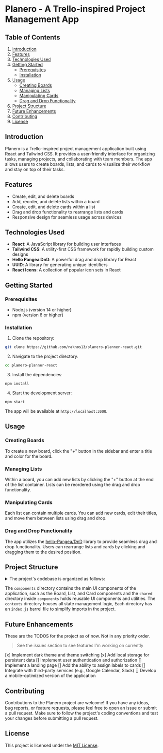 # Planero - A Trello-inspired Project Management App

## Table of Contents

1. [Introduction](#introduction)
2. [Features](#features)
3. [Technologies Used](#technologies-used)
4. [Getting Started](#getting-started)
   - [Prerequisites](#prerequisites)
   - [Installation](#installation)
5. [Usage](#usage)
   - [Creating Boards](#creating-boards)
   - [Managing Lists](#managing-lists)
   - [Manipulating Cards](#manipulating-cards)
   - [Drag and Drop Functionality](#drag-and-drop-functionality)
6. [Project Structure](#project-structure)
7. [Future Enhancements](#future-enhancements)
8. [Contributing](#contributing)
9. [License](#license)

## Introduction

Planero is a Trello-inspired project management application built using React and Tailwind CSS. It provides a user-friendly interface for organizing tasks, managing projects, and collaborating with team members. The app allows users to create boards, lists, and cards to visualize their workflow and stay on top of their tasks.

## Features

- Create, edit, and delete boards
- Add, reorder, and delete lists within a board
- Create, edit, and delete cards within a list
- Drag and drop functionality to rearrange lists and cards
- Responsive design for seamless usage across devices

## Technologies Used

- **React**: A JavaScript library for building user interfaces
- **Tailwind CSS**: A utility-first CSS framework for rapidly building custom designs
- **Hello Pangea DnD**: A powerful drag and drop library for React
- **UUID**: A library for generating unique identifiers
- **React Icons**: A collection of popular icon sets in React

## Getting Started

### Prerequisites

- Node.js (version 14 or higher)
- npm (version 6 or higher)

### Installation

1. Clone the repository:

```bash
git clone https://github.com/raknos13/planero-planner-react.git
```

2. Navigate to the project directory:

```bash
cd planero-planner-react
```

3. Install the dependencies:

```bash
npm install
```

4. Start the development server:

```bash
npm start
```

The app will be available at `http://localhost:3000`.

## Usage

### Creating Boards

To create a new board, click the "+" button in the sidebar and enter a title and color for the board.

### Managing Lists

Within a board, you can add new lists by clicking the "+" button at the end of the list container. Lists can be reordered using the drag and drop functionality.

### Manipulating Cards

Each list can contain multiple cards. You can add new cards, edit their titles, and move them between lists using drag and drop.

### Drag and Drop Functionality

The app utilizes the [hello-Pangea/DnD](https://github.com/hello-pangea/dnd) library to provide seamless drag and drop functionality. Users can rearrange lists and cards by clicking and dragging them to the desired position.

## Project Structure

<details>
  <summary>
The project's codebase is organized as follows:
  </summary>

```
├── src
│   ├── assets
│   │   ├── not-found-alt.svg
│   │   └── not-found.svg
│   ├── components
│   │   ├── Board
│   │   │   ├── AddNew.jsx
│   │   │   ├── Board.jsx
│   │   │   ├── Card.jsx
│   │   │   ├── EmptyBoard.jsx
│   │   │   ├── index.js
│   │   │   └── List.jsx
│   │   ├── shared
│   │   │   ├── AutoResizeTextarea.jsx
│   │   │   ├── BoardCreatorPopover.jsx
│   │   │   ├── ConfirmPopover.jsx
│   │   │   ├── DarkModeToggle.jsx
│   │   │   ├── GithubButton.jsx
│   │   │   ├── index.js
│   │   │   └── MoreOptionsPopover.jsx
│   │   ├── Sidebar
│   │   │   ├── BoardList.jsx
│   │   │   ├── index.js
│   │   │   ├── SidebarCollapsed.jsx
│   │   │   ├── SidebarHeader.jsx
│   │   │   └── Sidebar.jsx
│   │   ├── Header.jsx
│   │   ├── index.js
│   │   └── Main.jsx
│   ├── contexts
│   │   ├── BoardContext.jsx
│   │   ├── index.js
│   │   ├── SidebarContext.jsx
│   │   └── ThemeContext.jsx
│   ├── hooks
│   │   ├── useLocalStorage.js
│   │   └── useTasks.js
│   ├── App.css
│   ├── App.jsx
│   ├── index.css
│   ├── initialData.js
│   ├── main.jsx
│   └── TODOS_FOR_PROJECT.md
├── eslint.config.js
├── index.html
├── package.json
├── package-lock.json
├── postcss.config.js
├── README.md
├── tailwind.config.js
└── vite.config.js
```

</details>

The `components` directory contains the main UI components of the application, such as the Board, List, and Card components and the `shared` directory inside `components` holds reusable UI components and utilities. The `contexts` directory houses all state management logic,
Each directory has an `index.js` barrel file to simplify imports in the project.

## Future Enhancements

These are the TODOS for the project as of now. Not in any priority order.

> See the issues section to see features I'm working on currently

[x] Implement dark theme and theme switching
[x] Add local storage for persistent data
[] Implement user authentication and authorization
[] Implement a landing page
[] Add the ability to assign labels to cards
[] Integrate with third-party services (e.g., Google Calendar, Slack)
[] Develop a mobile-optimized version of the application

## Contributing

Contributions to the Planero project are welcome! If you have any ideas, bug reports, or feature requests, please feel free to open an issue or submit a pull request. Make sure to follow the project's coding conventions and test your changes before submitting a pull request.

## License

This project is licensed under the [MIT License](LICENSE).
